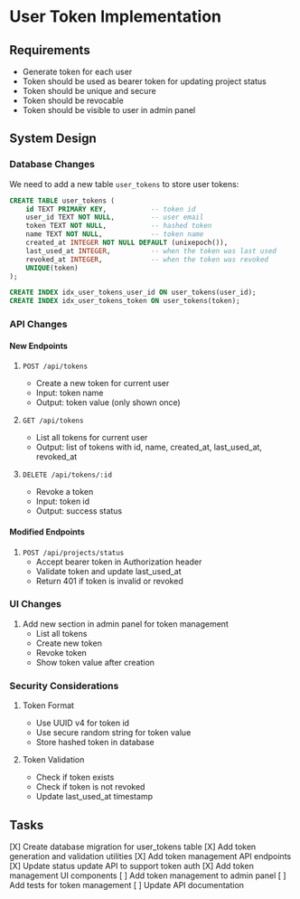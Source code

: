 # User Token Implementation

## Requirements
- Generate token for each user
- Token should be used as bearer token for updating project status
- Token should be unique and secure
- Token should be revocable
- Token should be visible to user in admin panel

## System Design

### Database Changes
We need to add a new table `user_tokens` to store user tokens:
```sql
CREATE TABLE user_tokens (
    id TEXT PRIMARY KEY,           -- token id
    user_id TEXT NOT NULL,         -- user email
    token TEXT NOT NULL,           -- hashed token
    name TEXT NOT NULL,            -- token name
    created_at INTEGER NOT NULL DEFAULT (unixepoch()),
    last_used_at INTEGER,          -- when the token was last used
    revoked_at INTEGER,            -- when the token was revoked
    UNIQUE(token)
);

CREATE INDEX idx_user_tokens_user_id ON user_tokens(user_id);
CREATE INDEX idx_user_tokens_token ON user_tokens(token);
```

### API Changes

#### New Endpoints
1. `POST /api/tokens`
   - Create a new token for current user
   - Input: token name
   - Output: token value (only shown once)

2. `GET /api/tokens`
   - List all tokens for current user
   - Output: list of tokens with id, name, created_at, last_used_at, revoked_at

3. `DELETE /api/tokens/:id`
   - Revoke a token
   - Input: token id
   - Output: success status

#### Modified Endpoints
1. `POST /api/projects/status`
   - Accept bearer token in Authorization header
   - Validate token and update last_used_at
   - Return 401 if token is invalid or revoked

### UI Changes
1. Add new section in admin panel for token management
   - List all tokens
   - Create new token
   - Revoke token
   - Show token value after creation

### Security Considerations
1. Token Format
   - Use UUID v4 for token id
   - Use secure random string for token value
   - Store hashed token in database

2. Token Validation
   - Check if token exists
   - Check if token is not revoked
   - Update last_used_at timestamp

## Tasks
[X] Create database migration for user_tokens table
[X] Add token generation and validation utilities
[X] Add token management API endpoints
[X] Update status update API to support token auth
[X] Add token management UI components
[ ] Add token management to admin panel
[ ] Add tests for token management
[ ] Update API documentation
